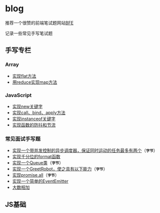 # blog

推荐一个很赞的前端笔试题网站[BFE](https://bigfrontend.dev/zh/problem)

记录一些常见手写笔试题
## 手写专栏
### Array

- [实现flat方法](https://github.com/senfish/blog/issues/6)
- [用reduce实现map方法](https://github.com/senfish/blog/issues/7)

### JavaScript

- [实现new关键字](https://github.com/senfish/blog/issues/1)
- [实现call、bind、apply方法](https://github.com/senfish/blog/issues/5)
- [实现instanceof关键字](https://github.com/senfish/blog/issues/2)
- [实现函数的防抖和节流](https://github.com/senfish/blog/issues/3)
### 常见面试手写题
- [实现一个带并发控制的异步调度器，保证同时运动的任务最多有两个](https://github.com/senfish/blog/issues/8)（**`字节`**）
- [实现千分位的format函数](https://github.com/senfish/blog/issues/4)
- [实现一个Queue类](https://github.com/senfish/blog/issues/9)（**`字节`**）
- [实现一个GreetRobot，使之具有以下能力](https://github.com/senfish/blog/issues/10)（**`字节`**）
- [实现promise.all](https://github.com/senfish/blog/issues/11)（**`字节`**）
- [实现一个简单的EventEmitter](https://github.com/senfish/blog/issues/12)
- [大数相加](https://github.com/senfish/blog/issues/13)
## JS基础
